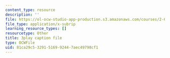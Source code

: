 ```yaml
---
content_type: resource
description: ''
file: https://ol-ocw-studio-app-production.s3.amazonaws.com/courses/2-627-fundamentals-of-photovoltaics-fall-2013/81ca29c53291516992447aec49798cf1_k12GMjtN8aA.vtt
file_type: application/x-subrip
learning_resource_types: []
resourcetype: Other
title: 3play caption file
type: OCWFile
uid: 81ca29c5-3291-5169-9244-7aec49798cf1
---
```

